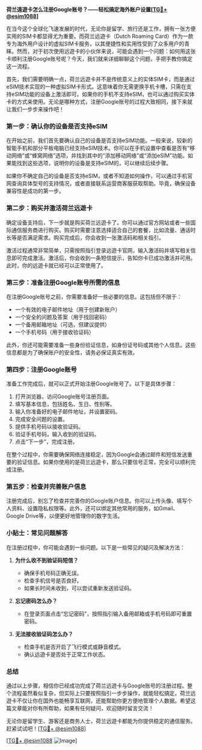 **荷兰遠遊卡怎么注册Google账号？——轻松搞定海外账户设置[[TG💪+ @esim1088](https://t.me/s/esim1088)]**

在当今这个全球化飞速发展的时代，无论你是留学、旅行还是工作，拥有一张方便实用的SIM卡都显得尤为重要。而荷兰远遊卡（Dutch Roaming Card）作为一款专为海外用户设计的虚拟SIM卡服务，以其便捷性和实用性受到了众多用户的青睐。然而，对于初次使用远遊卡的小伙伴来说，可能会遇到一个问题：如何用这张卡顺利注册Google账号呢？今天，我们就来详细聊聊这个问题，手把手教你搞定这一流程。

首先，我们需要明确一点，荷兰远遊卡并不是传统意义上的实体SIM卡，而是通过eSIM技术实现的一种虚拟SIM卡形式。这意味着你无需更换手机卡槽，只需在支持eSIM功能的设备上激活即可。如果你的手机不支持eSIM，也可以通过购买实体卡的方式来使用。无论是哪种方式，注册Google账号的过程大致相同，接下来就让我们一步步来操作吧！

### 第一步：确认你的设备是否支持eSIM

在开始之前，我们首先要确认自己的设备是否支持eSIM功能。一般来说，较新的智能手机和部分平板电脑已经支持eSIM技术。你可以在手机设置中查看是否有“移动网络”或“蜂窝网络”选项，并找到其中的“添加移动网络”或“添加eSIM”功能。如果能找到这些选项，说明你的设备是支持eSIM的，可以继续后续步骤。

如果你不确定自己的设备是否支持eSIM，或者不知道如何操作，可以通过手机官网查询具体型号的支持情况，或者直接联系运营商客服获取帮助。毕竟，确保设备兼容性是成功的第一步。

### 第二步：购买并激活荷兰远遊卡

确定设备支持后，下一步就是购买荷兰远遊卡了。你可以通过官方网站或者一些国际通信服务商进行购买。购买时需要注意选择适合自己的套餐，比如流量、通话时长等是否满足需求。购买完成后，你会收到一张激活码和相关指引。

激活过程通常非常简单，只需按照指引登录远遊卡官网，输入激活码并填写相关信息即可完成激活。激活后，你会收到一条短信提示，告知你卡已成功激活并可用。此时，你的远遊卡就已经可以正常使用了。

### 第三步：准备注册Google账号所需的信息

在注册Google账号之前，你需要准备好一些必要的信息。这包括但不限于：

- 一个有效的电子邮件地址（用于创建新账户）
- 一个安全的问题及答案（用于找回密码）
- 一个备用邮箱地址（可选，但建议提供）
- 一个手机号码（用于接收验证码）

此外，你还可能需要准备一些身份验证信息，如身份证号码或其他个人信息。这些信息都是为了确保账户的安全性，请务必保证真实有效。

### 第四步：注册Google账号

准备工作完成后，就可以正式开始注册Google账号了。以下是具体步骤：

1. 打开浏览器，访问Google账号注册页面。
2. 填写基本信息，包括姓名、生日、性别等。
3. 输入你准备好的电子邮件地址，并设置密码。
4. 完成安全问题的设置。
5. 提供手机号码以接收验证码。
6. 验证手机号码，输入收到的验证码。
7. 点击“下一步”，完成注册。

在整个过程中，你需要确保网络连接稳定，因为Google会通过邮件和短信发送重要的验证信息。如果你使用的是荷兰远遊卡，那么只要信号正常，完全可以顺利完成注册。

### 第五步：检查并完善账户信息

注册完成后，别忘了检查并完善你的Google账户信息。你可以上传头像、填写个人资料、设置隐私权限等。此外，还可以绑定其他常用的服务，如Gmail、Google Drive等，以便更好地管理你的数字生活。

### 小贴士：常见问题解答

在注册过程中，你可能会遇到一些问题。以下是一些常见的疑问及解决方法：

1. **为什么收不到验证码短信？**
   - 确保手机号码正确无误。
   - 检查手机信号是否良好。
   - 如果长时间未收到，可以尝试重新发送验证码。

2. **忘记密码怎么办？**
   - 在登录页面点击“忘记密码”，按照指引输入备用邮箱或手机号码即可重置密码。

3. **无法接收验证码怎么办？**
   - 检查手机是否开启了飞行模式或静音模式。
   - 确认远遊卡是否处于正常工作状态。

### 总结

通过以上步骤，相信你已经成功完成了荷兰远遊卡与Google账号的注册过程。整个流程虽然看似复杂，但实际上只要按照指引一步步操作，就能轻松搞定。荷兰远遊卡不仅让你在国外也能畅享互联网，还能帮助你更方便地管理个人数据。希望这篇文章能对你有所帮助，如果有任何疑问，欢迎随时留言交流！

无论你是留学生、游客还是商务人士，荷兰远遊卡都能为你提供稳定的通信服务。赶紧试试吧！[[TG💪+ @esim1088](https://t.me/s/esim1088)]

[[TG💪+ @esim1088](https://t.me/s/esim1088) ![Image](https://i.postimg.cc/4NQfJmqS/Snipaste-2025-05-13-00-14-12.png)]